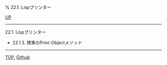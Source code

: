 % 22.1. Lispプリンター

[UP](22.html)  

---

22.1. Lispプリンター

- 22.1.3. 標準のPrint-Objectメソッド

---
[TOP](index.html),  [Github](https://github.com/nptcl/npt-japanese)

